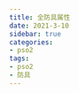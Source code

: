 ```yaml
---
title: 全防具属性
date: 2021-3-10
sidebar: true
categories:
- pso2
tags:
- pso2
- 防具
---
```

<com-equip></com-equip>
